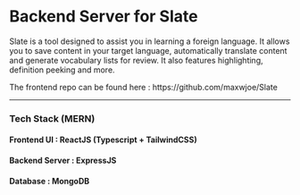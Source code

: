 <h1>Backend Server for Slate</h1>
<p>
Slate is a tool designed to assist you in learning a foreign language. It allows you to save content in your target language, automatically translate content and generate vocabulary lists for review. It also features highlighting, definition peeking and more.
</p>

<p>
The frontend repo can be found here : https://github.com/maxwjoe/Slate
</p>

<hr/>

<h3>Tech Stack (MERN)</h3>
<h4>Frontend UI : ReactJS (Typescript + TailwindCSS)</h4>
<h4>Backend Server : ExpressJS</h4>
<h4>Database : MongoDB</h4>


